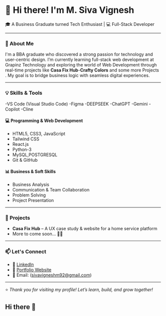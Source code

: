 # 👋 Hi there! I'm M. Siva Vignesh

🎓 A Business Graduate turned Tech Enthusiast | 💻 Full-Stack Developer  

---

### 🧠 About Me

I'm a BBA graduate who discovered a strong passion for technology and user-centric design. I’m currently learning full-stack web development at Grapinz Technology and exploring the world of Web Development  through real-time projects like **Casa Fix Hub**-**Crafty Colors**  and some more Projects . My goal is to bridge business logic with seamless digital experiences.

---

### 💡 Skills & Tools
-VS Code (Visual Studio Code) 
-Figma
-DEEPSEEK
-ChatGPT
-Gemini
-Copilot
-Cline

#### 💻 Programming & Web Development
- HTML5, CSS3, JavaScript
- Tailwind CSS
- React.js
- Python-3
- MySQL,POSTGRESQL
- Git & GitHub


#### 📊 Business & Soft Skills
- Business Analysis
- Communication & Team Collaboration
- Problem Solving
- Project Presentation

---

### 🚀 Projects

- **Casa Fix Hub** – A UX case study & website for a home service platform
- More to come soon... 👨‍💻

---

### 📫 Let's Connect

- 🔗 [LinkedIn](https://www.linkedin.com/in/siva-vignesh-135318298) 
- 💼 [Portfolio Website](https://siva010q.github.io/3DWebsite/)
- 📧 Email: (sivavigneshm92@gmail.com)
---

⭐ *Thank you for visiting my profile! Let’s learn, build, and grow together!*
## Hi there 👋

<!--
**Siva010q/Siva010q** is a ✨ _special_ ✨ repository because its `README.md` (this file) appears on your GitHub profile.

Here are some ideas to get you started:

- 🔭 I’m currently working on ...
- 🌱 I’m currently learning ...
- 👯 I’m looking to collaborate on ...
- 🤔 I’m looking for help with ...
- 💬 Ask me about ...
- 📫 How to reach me: ...
- 😄 Pronouns: ...
- ⚡ Fun fact: ...
-->
